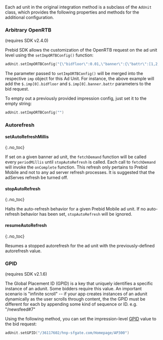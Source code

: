 Each ad unit in the original integration method is a subclass of the `AdUnit` class, which provides the following properties and methods for the additional configuration.

### Arbitrary OpenRTB

(requires SDK v2.4.0)

Prebid SDK allows the customization of the OpenRTB request on the ad unit level using the `setImpORTBConfig()` function: 

``` swift
adUnit.setImpORTBConfig("{\"bidfloor\":0.01,\"banner\":{\"battr\":[1,2,3,4]}}")
```
 
The parameter passed to `setImpORTBConfig()` will be merged into the respective `imp` object for this Ad Unit. For instance, the above example will add the `$.imp[0].bidfloor` and `$.imp[0].banner.battr` parameters to the bid request.  

To empty out a previously provided impression config, just set it to the empty string: 

``` swift
adUnit.setImpORTBConfig("")
```

### Autorefresh

#### setAutoRefreshMillis
{:.no_toc}

If set on a given banner ad unit, the `fetchDemand` function will be called every `periodMillis` until `stopAutoRefresh` is called. Each call to `fetchDemand` will invoke the `onComplete` function. This refresh only pertains to Prebid Mobile and not to any ad server refresh processes. It is suggested that the adServes refresh be turned off.

#### stopAutoRefresh
{:.no_toc}

Halts the auto-refresh behavior for a given Prebid Mobile ad unit. If no auto-refresh behavior has been set, `stopAutoRefresh` will be ignored.

#### resumeAutoRefresh
{:.no_toc}

Resumes a stopped autorefresh for the ad unit with the previously-defined autorefresh value.

### GPID

(requires SDK v2.1.6)

The Global Placement ID (GPID) is a key that uniquely identifies a specific instance of an adunit. Some bidders require this value. An important scenario is "infinite scroll" -- if your app creates instances
of an adunit dynamically as the user scrolls through content, the the GPID must be different for each by appending some kind of sequence or ID. e.g. "/newsfeed#7"

Using the following method, you can set the impression-level [GPID](https://docs.prebid.org/features/pbAdSlot.html#the-gpid) value to the bid request:

``` swift
adUnit.setGPID("/36117602/hnp-sfgate.com/Homepage/AP300")
```

